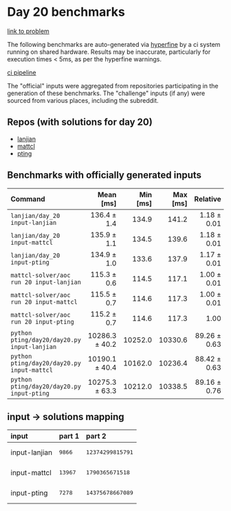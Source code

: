 # Day 20 benchmarks

[link to problem](http://adventofcode.com/2022/day/20)

The following benchmarks are auto-generated via [hyperfine](https://github.com/sharkdp/hyperfine) by a ci system running on shared hardware. Results may be inaccurate, particularly for execution times < 5ms, as per the hyperfine warnings.

[ci pipeline](http://ci.papercode.net:8080/teams/aoc2022/pipelines/aoc-compare-2022)

The "official" inputs were aggregated from repositories participating in the generation of these benchmarks. The "challenge" inputs (if any) were sourced from various places, including the subreddit.

## Repos (with solutions for day 20)


- [lanjian](https://github.com/LanJian/aoc-2022)
- [mattcl](https://github.com/mattcl/aoc2022)
- [pting](https://github.com/pting/aoc2022)

## Benchmarks with officially generated inputs
| Command | Mean [ms] | Min [ms] | Max [ms] | Relative |
|:---|---:|---:|---:|---:|
| `lanjian/day_20 input-lanjian` | 136.4 ± 1.4 | 134.9 | 141.2 | 1.18 ± 0.01 |
| `lanjian/day_20 input-mattcl` | 135.9 ± 1.1 | 134.5 | 139.6 | 1.18 ± 0.01 |
| `lanjian/day_20 input-pting` | 134.9 ± 1.0 | 133.6 | 137.9 | 1.17 ± 0.01 |
| `mattcl-solver/aoc run 20 input-lanjian` | 115.3 ± 0.6 | 114.5 | 117.1 | 1.00 ± 0.01 |
| `mattcl-solver/aoc run 20 input-mattcl` | 115.5 ± 0.7 | 114.6 | 117.3 | 1.00 ± 0.01 |
| `mattcl-solver/aoc run 20 input-pting` | 115.2 ± 0.7 | 114.6 | 117.3 | 1.00 |
| `python pting/day20/day20.py input-lanjian` | 10286.3 ± 40.2 | 10252.0 | 10330.6 | 89.26 ± 0.63 |
| `python pting/day20/day20.py input-mattcl` | 10190.1 ± 40.4 | 10162.0 | 10236.4 | 88.42 ± 0.63 |
| `python pting/day20/day20.py input-pting` | 10275.3 ± 63.3 | 10212.0 | 10338.5 | 89.16 ± 0.76 |

## input -> solutions mapping
|input|part 1|part 2|
|:---|:---|:---|
|input-lanjian|<pre>9866</pre>|<pre>12374299815791</pre>|
|input-mattcl|<pre>13967</pre>|<pre>1790365671518</pre>|
|input-pting|<pre>7278</pre>|<pre>14375678667089</pre>|

